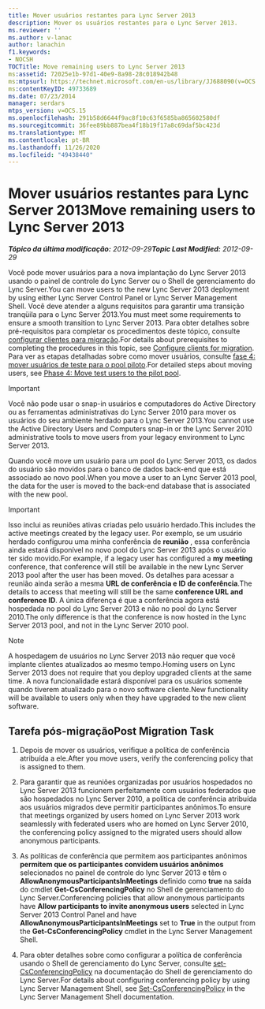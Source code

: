 ```yaml
---
title: Mover usuários restantes para Lync Server 2013
description: Mover os usuários restantes para o Lync Server 2013.
ms.reviewer: ''
ms.author: v-lanac
author: lanachin
f1.keywords:
- NOCSH
TOCTitle: Move remaining users to Lync Server 2013
ms:assetid: 72025e1b-97d1-40e9-8a98-28c018942b48
ms:mtpsurl: https://technet.microsoft.com/en-us/library/JJ688090(v=OCS.15)
ms:contentKeyID: 49733689
ms.date: 07/23/2014
manager: serdars
mtps_version: v=OCS.15
ms.openlocfilehash: 291b58d6644f9ac8f10c63f6585ba865602580df
ms.sourcegitcommit: 36fee89bb887bea4f18b19f17a8c69daf5bc423d
ms.translationtype: MT
ms.contentlocale: pt-BR
ms.lasthandoff: 11/26/2020
ms.locfileid: "49438440"
---
```

# <a name="move-remaining-users-to-lync-server-2013"></a><span data-ttu-id="48180-103">Mover usuários restantes para Lync Server 2013</span><span class="sxs-lookup"><span data-stu-id="48180-103">Move remaining users to Lync Server 2013</span></span>

<div data-xmlns="http://www.w3.org/1999/xhtml">

<div class="topic" data-xmlns="http://www.w3.org/1999/xhtml" data-msxsl="urn:schemas-microsoft-com:xslt" data-cs="https://msdn.microsoft.com/">

<div data-asp="https://msdn2.microsoft.com/asp">



</div>

<div id="mainSection">

<div id="mainBody"><span data-ttu-id="48180-104">

<span> </span></span><span class="sxs-lookup"><span data-stu-id="48180-104">

<span> </span></span></span>

<span data-ttu-id="48180-105">_**Tópico da última modificação:** 2012-09-29_</span><span class="sxs-lookup"><span data-stu-id="48180-105">_**Topic Last Modified:** 2012-09-29_</span></span>

<span data-ttu-id="48180-106">Você pode mover usuários para a nova implantação do Lync Server 2013 usando o painel de controle do Lync Server ou o Shell de gerenciamento do Lync Server.</span><span class="sxs-lookup"><span data-stu-id="48180-106">You can move users to the new Lync Server 2013 deployment by using either Lync Server Control Panel or Lync Server Management Shell.</span></span> <span data-ttu-id="48180-107">Você deve atender a alguns requisitos para garantir uma transição tranqüila para o Lync Server 2013.</span><span class="sxs-lookup"><span data-stu-id="48180-107">You must meet some requirements to ensure a smooth transition to Lync Server 2013.</span></span> <span data-ttu-id="48180-108">Para obter detalhes sobre pré-requisitos para completar os procedimentos deste tópico, consulte [configurar clientes para migração](configure-clients-for-migration.md).</span><span class="sxs-lookup"><span data-stu-id="48180-108">For details about prerequisites to completing the procedures in this topic, see [Configure clients for migration](configure-clients-for-migration.md).</span></span> <span data-ttu-id="48180-109">Para ver as etapas detalhadas sobre como mover usuários, consulte [fase 4: mover usuários de teste para o pool piloto](phase-4-move-test-users-to-the-pilot-pool.md).</span><span class="sxs-lookup"><span data-stu-id="48180-109">For detailed steps about moving users, see [Phase 4: Move test users to the pilot pool](phase-4-move-test-users-to-the-pilot-pool.md).</span></span>

<div>


> [!IMPORTANT]  
> <span data-ttu-id="48180-110">Você não pode usar o snap-in usuários e computadores do Active Directory ou as ferramentas administrativas do Lync Server 2010 para mover os usuários do seu ambiente herdado para o Lync Server 2013.</span><span class="sxs-lookup"><span data-stu-id="48180-110">You cannot use the Active Directory Users and Computers snap-in or the Lync Server 2010 administrative tools to move users from your legacy environment to Lync Server 2013.</span></span>



</div>

<span data-ttu-id="48180-111">Quando você move um usuário para um pool do Lync Server 2013, os dados do usuário são movidos para o banco de dados back-end que está associado ao novo pool.</span><span class="sxs-lookup"><span data-stu-id="48180-111">When you move a user to an Lync Server 2013 pool, the data for the user is moved to the back-end database that is associated with the new pool.</span></span>

<div>


> [!IMPORTANT]  
> <span data-ttu-id="48180-112">Isso inclui as reuniões ativas criadas pelo usuário herdado.</span><span class="sxs-lookup"><span data-stu-id="48180-112">This includes the active meetings created by the legacy user.</span></span> <span data-ttu-id="48180-113">Por exemplo, se um usuário herdado configurou uma minha conferência de <STRONG>reunião</STRONG> , essa conferência ainda estará disponível no novo pool do Lync Server 2013 após o usuário ter sido movido.</span><span class="sxs-lookup"><span data-stu-id="48180-113">For example, if a legacy user has configured a <STRONG>my meeting</STRONG> conference, that conference will still be available in the new Lync Server 2013 pool after the user has been moved.</span></span> <span data-ttu-id="48180-114">Os detalhes para acessar a reunião ainda serão a mesma <STRONG>URL de conferência e ID de conferência</STRONG>.</span><span class="sxs-lookup"><span data-stu-id="48180-114">The details to access that meeting will still be the same <STRONG>conference URL and conference ID</STRONG>.</span></span> <span data-ttu-id="48180-115">A única diferença é que a conferência agora está hospedada no pool do Lync Server 2013 e não no pool do Lync Server 2010.</span><span class="sxs-lookup"><span data-stu-id="48180-115">The only difference is that the conference is now hosted in the Lync Server 2013 pool, and not in the Lync Server 2010 pool.</span></span>



</div>

<div>


> [!NOTE]  
> <span data-ttu-id="48180-116">A hospedagem de usuários no Lync Server 2013 não requer que você implante clientes atualizados ao mesmo tempo.</span><span class="sxs-lookup"><span data-stu-id="48180-116">Homing users on Lync Server 2013 does not require that you deploy upgraded clients at the same time.</span></span> <span data-ttu-id="48180-117">A nova funcionalidade estará disponível para os usuários somente quando tiverem atualizado para o novo software cliente.</span><span class="sxs-lookup"><span data-stu-id="48180-117">New functionality will be available to users only when they have upgraded to the new client software.</span></span>



</div>

<div>

## <a name="post-migration-task"></a><span data-ttu-id="48180-118">Tarefa pós-migração</span><span class="sxs-lookup"><span data-stu-id="48180-118">Post Migration Task</span></span>

1.  <span data-ttu-id="48180-119">Depois de mover os usuários, verifique a política de conferência atribuída a ele.</span><span class="sxs-lookup"><span data-stu-id="48180-119">After you move users, verify the conferencing policy that is assigned to them.</span></span>

2.  <span data-ttu-id="48180-120">Para garantir que as reuniões organizadas por usuários hospedados no Lync Server 2013 funcionem perfeitamente com usuários federados que são hospedados no Lync Server 2010, a política de conferência atribuída aos usuários migrados deve permitir participantes anônimos.</span><span class="sxs-lookup"><span data-stu-id="48180-120">To ensure that meetings organized by users homed on Lync Server 2013 work seamlessly with federated users who are homed on Lync Server 2010, the conferencing policy assigned to the migrated users should allow anonymous participants.</span></span>

3.  <span data-ttu-id="48180-121">As políticas de conferência que permitem aos participantes anônimos **permitem que os participantes convidem usuários anônimos** selecionados no painel de controle do lync Server 2013 e têm o **AllowAnonymousParticipantsInMeetings** definido como **true** na saída do cmdlet **Get-CsConferencingPolicy** no Shell de gerenciamento do Lync Server.</span><span class="sxs-lookup"><span data-stu-id="48180-121">Conferencing policies that allow anonymous participants have **Allow participants to invite anonymous users** selected in Lync Server 2013 Control Panel and have **AllowAnonymousParticipantsInMeetings** set to **True** in the output from the **Get-CsConferencingPolicy** cmdlet in the Lync Server Management Shell.</span></span>

4.  <span data-ttu-id="48180-122">Para obter detalhes sobre como configurar a política de conferência usando o Shell de gerenciamento do Lync Server, consulte [set-CsConferencingPolicy](https://docs.microsoft.com/powershell/module/skype/Set-CsConferencingPolicy) na documentação do Shell de gerenciamento do Lync Server.</span><span class="sxs-lookup"><span data-stu-id="48180-122">For details about configuring conferencing policy by using Lync Server Management Shell, see [Set-CsConferencingPolicy](https://docs.microsoft.com/powershell/module/skype/Set-CsConferencingPolicy) in the Lync Server Management Shell documentation.</span></span>

<span data-ttu-id="48180-123"></div>

</div>

<span> </span>

</div>

</div>

</span><span class="sxs-lookup"><span data-stu-id="48180-123"></div>

</div>

<span> </span>

</div>

</div>

</span></span></div>


